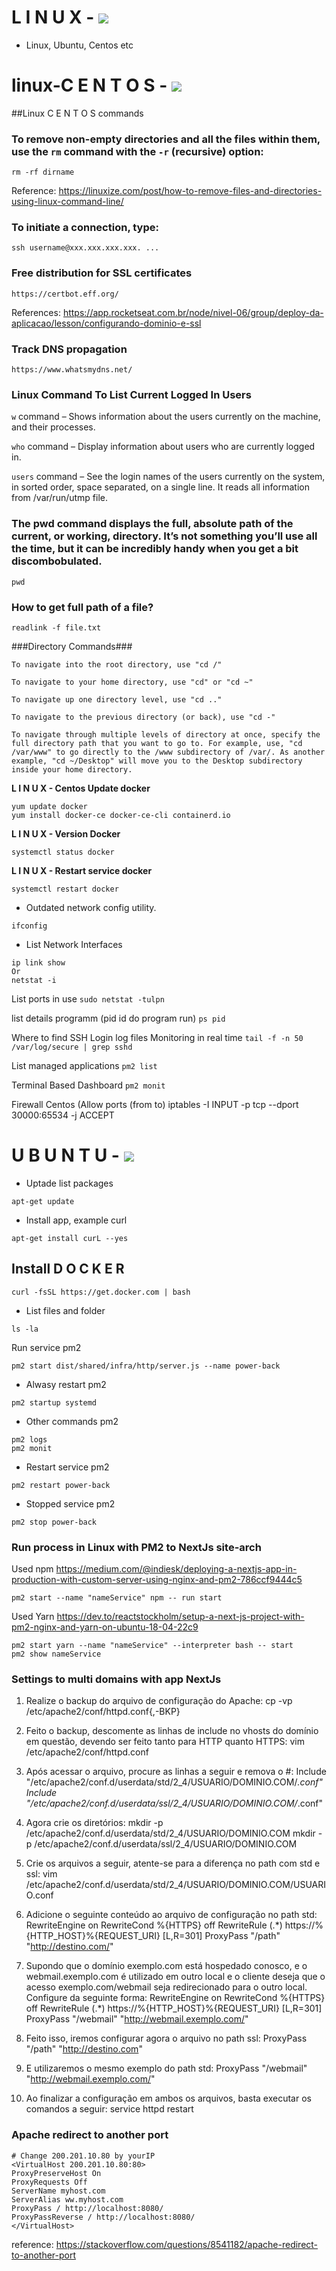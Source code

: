 # L I N U X - ![](https://www.showmetech.com.br/wp-content/uploads//2020/04/WINDOWS-LINUX-990x556.png)

 - Linux, Ubuntu, Centos etc

# linux-C E N T O S - ![](https://miro.medium.com/proxy/0*gtVzHfWNRqKLbB4p.png)

##Linux C E N T O S commands

### To remove non-empty directories and all the files within them, use the ```rm``` command with the ```-r``` (recursive) option:
```
rm -rf dirname
```
Reference: https://linuxize.com/post/how-to-remove-files-and-directories-using-linux-command-line/

### To initiate a connection, type: 
```
ssh username@xxx.xxx.xxx.xxx. ...
```

### Free distribution for SSL certificates
```
https://certbot.eff.org/
``` 
References: https://app.rocketseat.com.br/node/nivel-06/group/deploy-da-aplicacao/lesson/configurando-dominio-e-ssl

### Track DNS propagation
```
https://www.whatsmydns.net/
```

### Linux Command To List Current Logged In Users
```w``` command – Shows information about the users currently on the machine, and their processes. <p>
```who``` command – Display information about users who are currently logged in.<p>
```users``` command – See the login names of the users currently on the system, in sorted order, space separated, on a single line. It reads all information from /var/run/utmp file.


### The pwd command displays the full, absolute path of the current, or working, directory. It’s not something you’ll use all the time, but it can be incredibly handy when you get a bit discombobulated.
 ``` 
 pwd
 ```
 ### How to get full path of a file?
 ```
 readlink -f file.txt
 ```
 ###Directory Commands###
 ``` 
To navigate into the root directory, use "cd /"

To navigate to your home directory, use "cd" or "cd ~"

To navigate up one directory level, use "cd .."

To navigate to the previous directory (or back), use "cd -"

To navigate through multiple levels of directory at once, specify the full directory path that you want to go to. For example, use, "cd /var/www" to go directly to the /www subdirectory of /var/. As another example, "cd ~/Desktop" will move you to the Desktop subdirectory inside your home directory.
 ```

**L I N U X - Centos Update docker**
 ``` 
 yum update docker
 yum install docker-ce docker-ce-cli containerd.io
 ```
 
 **L I N U X - Version Docker**
 ``` 
systemctl status docker
 ```
 
 **L I N U X - Restart service docker**
 ``` 
 systemctl restart docker
 ``` 


- Outdated network config utility.
```
ifconfig
```

- List Network Interfaces
```
ip link show
Or
netstat -i
```

List ports in use
```sudo netstat -tulpn```

list details programm (pid id do program run)
```ps pid```


Where to find SSH Login log files
Monitoring in real time
```tail -f -n 50 /var/log/secure | grep sshd```


List managed applications
```pm2 list```

Terminal Based Dashboard
```pm2 monit```


Firewall Centos (Allow ports (from to)
iptables -I INPUT -p tcp --dport 30000:65534 -j ACCEPT


# U B U N T U - ![](https://encrypted-tbn0.gstatic.com/images?q=tbn:ANd9GcTbgLL5KvscvtZOc1zXBSQT6YQMAQLogzZvpw&usqp=CAU)

- Uptade list packages
```
apt-get update
```

- Install app, example curl
```
apt-get install curL --yes
```

## Install D O C K E R
```
curl -fsSL https://get.docker.com | bash
```

* List files and folder
```
ls -la
```

Run service pm2
 ```
pm2 start dist/shared/infra/http/server.js --name power-back
 ```
 
* Alwasy restart pm2
 ```
pm2 startup systemd
 ```

* Other commands pm2
 ```
pm2 logs
pm2 monit
 ```
 
* Restart service pm2
 ```
pm2 restart power-back
 ```

* Stopped service pm2
 ```
pm2 stop power-back
 ```
 
### Run process in Linux with PM2 to NextJs site-arch

Used npm
https://medium.com/@indiesk/deploying-a-nextjs-app-in-production-with-custom-server-using-nginx-and-pm2-786ccf9444c5
```
pm2 start --name "nameService" npm -- run start
```
Used Yarn
https://dev.to/reactstockholm/setup-a-next-js-project-with-pm2-nginx-and-yarn-on-ubuntu-18-04-22c9

```
pm2 start yarn --name "nameService" --interpreter bash -- start
pm2 show nameService
```
 
 ### Settings to multi domains with app NextJs
 1. Realize o backup do arquivo de configuração do Apache:
cp -vp /etc/apache2/conf/httpd.conf{,-BKP}

2. Feito o backup, descomente as linhas de include no vhosts do domínio em questão, devendo ser feito tanto para HTTP quanto HTTPS:
vim /etc/apache2/conf/httpd.conf

3. Após acessar o arquivo, procure as linhas a seguir e remova o #:
Include "/etc/apache2/conf.d/userdata/std/2_4/USUARIO/DOMINIO.COM/*.conf"
Include "/etc/apache2/conf.d/userdata/ssl/2_4/USUARIO/DOMINIO.COM/*.conf"

4. Agora crie os diretórios:
mkdir -p /etc/apache2/conf.d/userdata/std/2_4/USUARIO/DOMINIO.COM
mkdir -p /etc/apache2/conf.d/userdata/ssl/2_4/USUARIO/DOMINIO.COM

5. Crie os arquivos a seguir, atente-se para a diferença no path com std e ssl:
vim /etc/apache2/conf.d/userdata/std/2_4/USUARIO/DOMINIO.COM/USUARIO.conf

6. Adicione o seguinte conteúdo ao arquivo de configuração no path std:
RewriteEngine on
RewriteCond %{HTTPS} off
RewriteRule (.*) https://%{HTTP_HOST}%{REQUEST_URI} [L,R=301]
ProxyPass "/path" "http://destino.com/"

7. Supondo que o domínio exemplo.com está hospedado conosco, e o webmail.exemplo.com é utilizado em outro local e o cliente deseja que o acesso exemplo.com/webmail seja redirecionado para o outro local. Configure da seguinte forma:
RewriteEngine on
RewriteCond %{HTTPS} off
RewriteRule (.*) https://%{HTTP_HOST}%{REQUEST_URI} [L,R=301]
ProxyPass "/webmail" "http://webmail.exemplo.com/"

8. Feito isso, iremos configurar agora o arquivo no path ssl:
ProxyPass "/path" "http://destino.com"

9. E utilizaremos o mesmo exemplo do path std:
ProxyPass "/webmail" "http://webmail.exemplo.com/"

10. Ao finalizar a configuração em ambos os arquivos, basta executar os comandos a seguir:
service httpd restart

### Apache redirect to another port
```config
# Change 200.201.10.80 by yourIP
<VirtualHost 200.201.10.80:80>
ProxyPreserveHost On
ProxyRequests Off
ServerName myhost.com
ServerAlias ww.myhost.com
ProxyPass / http://localhost:8080/
ProxyPassReverse / http://localhost:8080/
</VirtualHost>
```
reference: https://stackoverflow.com/questions/8541182/apache-redirect-to-another-port
